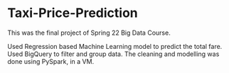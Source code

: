 # Taxi-Price-Prediction

This was the final project of Spring 22 Big Data Course. 

Used Regression based Machine Learning model to predict the total fare. Used BigQuery to filter and group data. The cleaning and modelling was done using PySpark, in a VM.

